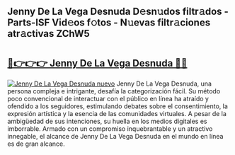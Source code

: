 ## Jenny De La Vega Desnuda D𝚎sn𝚞dos filtr𝚊dos - Parts-ISF Vid𝚎os f𝚘tos - N𝚞evas filtr𝚊ciones atr𝚊ctivas ZChW5

# <h2><a href="http://mbcxae.tromn.icu/?c=Jenny+De+La+Vega+Desnuda">🔗👉👉👉 Jenny De La Vega Desnuda 🔗🔗</a></h2>

[![Jenny De La Vega Desnuda nuevo](https://i.imgur.com/pEAQMta.gif)](http://mbcxae.tromn.icu/?c=Jenny+De+La+Vega+Desnuda)
Jenny De La Vega Desnuda, una persona compleja e intrigante, desafía la categorización fácil. Su método poco convencional de interactuar con el público en línea ha atraído y ofendido a los seguidores, estimulando debates sobre el consentimiento, la expresión artística y la esencia de las comunidades virtuales. A pesar de la ambigüedad de sus intenciones, su huella en los medios digitales es imborrable. Armado con un compromiso inquebrantable y un atractivo innegable, el alcance de Jenny De La Vega Desnuda en el mundo en línea es de gran alcance.
